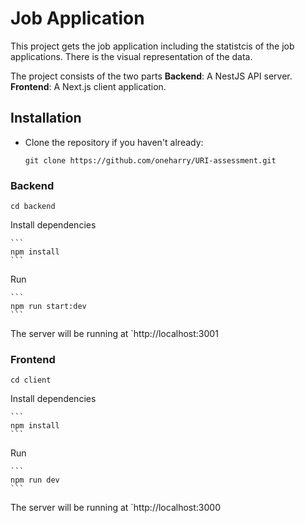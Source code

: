 # Job Application
This project gets the job application including the statistcis of the job applications. There is the visual representation of the data.   

The project consists of the two parts
   **Backend**: A NestJS API server.
   **Frontend**: A Next.js client application.

## Installation
 - Clone the repository if you haven't already:
    ```CMD
    git clone https://github.com/oneharry/URI-assessment.git
    ```

### Backend
   ```
   cd backend
   ```
Install dependencies

    ```
    npm install
    ```
Run

    ```
    npm run start:dev
    ```
The server will be running at `http://localhost:3001


### Frontend
   ```
   cd client
   ```
Install dependencies

    ```
    npm install
    ```

Run

    ```
    npm run dev
    ```
The server will be running at `http://localhost:3000






